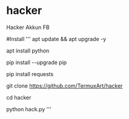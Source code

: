 # hacker
Hacker Akkun FB

#Install
'''
apt update && apt upgrade -y

apt install python

pip install --upgrade pip

pip install requests

git clone https://github.com/TermuxArt/hacker

cd hacker

python hack.py
'''
